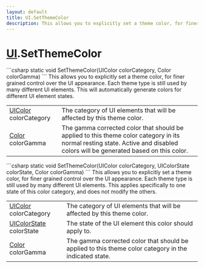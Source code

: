 ```yaml
---
layout: default
title: UI.SetThemeColor
description: This allows you to explicitly set a theme color, for finer grained control over the UI appearance. Each theme type is still used by many different UI elements. This will automatically generate colors for different UI element states.
---
```

# [UI]({{site.url}}/Pages/StereoKit/UI.html).SetThemeColor

<div class='signature' markdown='1'>
```csharp
static void SetThemeColor(UIColor colorCategory, Color colorGamma)
```
This allows you to explicitly set a theme color, for finer
grained control over the UI appearance. Each theme type is still
used by many different UI elements. This will automatically
generate colors for different UI element states.
</div>

|  |  |
|--|--|
|[UIColor]({{site.url}}/Pages/StereoKit/UIColor.html) colorCategory|The category of UI elements that will             be affected by this theme color.|
|[Color]({{site.url}}/Pages/StereoKit/Color.html) colorGamma|The gamma corrected color that should be             applied to this theme color category in its normal resting state.             Active and disabled colors will be generated based on this color.|

<div class='signature' markdown='1'>
```csharp
static void SetThemeColor(UIColor colorCategory, UIColorState colorState, Color colorGamma)
```
This allows you to explicitly set a theme color, for finer
grained control over the UI appearance. Each theme type is still
used by many different UI elements. This applies specifically to
one state of this color category, and does not modify the others.
</div>

|  |  |
|--|--|
|[UIColor]({{site.url}}/Pages/StereoKit/UIColor.html) colorCategory|The category of UI elements that will             be affected by this theme color.|
|[UIColorState]({{site.url}}/Pages/StereoKit/UIColorState.html) colorState|The state of the UI element this color             should apply to.|
|[Color]({{site.url}}/Pages/StereoKit/Color.html) colorGamma|The gamma corrected color that should be             applied to this theme color category in the indicated state.|




